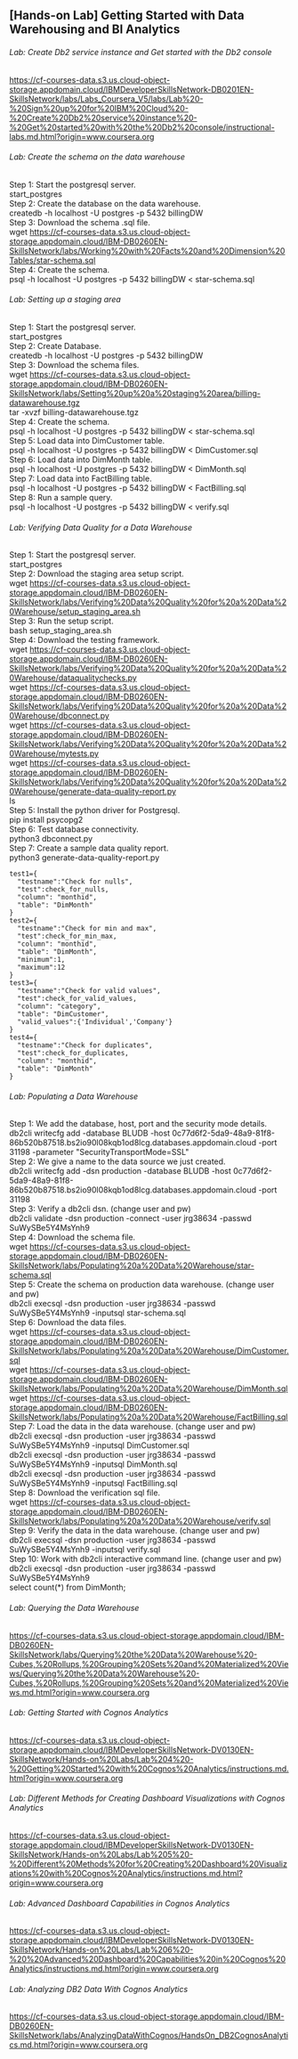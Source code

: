 ## [Hands-on Lab] Getting Started with Data Warehousing and BI Analytics
###### Lab: Create Db2 service instance and Get started with the Db2 console  
https://cf-courses-data.s3.us.cloud-object-storage.appdomain.cloud/IBMDeveloperSkillsNetwork-DB0201EN-SkillsNetwork/labs/Labs_Coursera_V5/labs/Lab%20-%20Sign%20up%20for%20IBM%20Cloud%20-%20Create%20Db2%20service%20instance%20-%20Get%20started%20with%20the%20Db2%20console/instructional-labs.md.html?origin=www.coursera.org

###### Lab: Create the schema on the data warehouse  
Step 1: Start the postgresql server.  
start_postgres  
Step 2: Create the database on the data warehouse.  
createdb -h localhost -U postgres -p 5432 billingDW  
Step 3: Download the schema .sql file.  
wget https://cf-courses-data.s3.us.cloud-object-storage.appdomain.cloud/IBM-DB0260EN-SkillsNetwork/labs/Working%20with%20Facts%20and%20Dimension%20Tables/star-schema.sql  
Step 4: Create the schema.  
psql -h localhost -U postgres -p 5432 billingDW < star-schema.sql  

###### Lab: Setting up a staging area  
Step 1: Start the postgresql server.  
start_postgres  
Step 2: Create Database.  
createdb -h localhost -U postgres -p 5432 billingDW  
Step 3: Download the schema files.  
wget https://cf-courses-data.s3.us.cloud-object-storage.appdomain.cloud/IBM-DB0260EN-SkillsNetwork/labs/Setting%20up%20a%20staging%20area/billing-datawarehouse.tgz  
tar -xvzf billing-datawarehouse.tgz  
Step 4: Create the schema.  
psql  -h localhost -U postgres -p 5432 billingDW < star-schema.sql  
Step 5: Load data into DimCustomer table.  
psql  -h localhost -U postgres -p 5432 billingDW < DimCustomer.sql  
Step 6: Load data into DimMonth table.  
psql  -h localhost -U postgres -p 5432 billingDW < DimMonth.sql  
Step 7: Load data into FactBilling table.  
psql  -h localhost -U postgres -p 5432 billingDW < FactBilling.sql  
Step 8: Run a sample query.  
psql  -h localhost -U postgres -p 5432 billingDW < verify.sql  

###### Lab: Verifying Data Quality for a Data Warehouse  
Step 1: Start the postgresql server.  
start_postgres  
Step 2: Download the staging area setup script.  
wget https://cf-courses-data.s3.us.cloud-object-storage.appdomain.cloud/IBM-DB0260EN-SkillsNetwork/labs/Verifying%20Data%20Quality%20for%20a%20Data%20Warehouse/setup_staging_area.sh  
Step 3: Run the setup script.  
bash setup_staging_area.sh  
Step 4: Download the testing framework.  
wget https://cf-courses-data.s3.us.cloud-object-storage.appdomain.cloud/IBM-DB0260EN-SkillsNetwork/labs/Verifying%20Data%20Quality%20for%20a%20Data%20Warehouse/dataqualitychecks.py  
wget https://cf-courses-data.s3.us.cloud-object-storage.appdomain.cloud/IBM-DB0260EN-SkillsNetwork/labs/Verifying%20Data%20Quality%20for%20a%20Data%20Warehouse/dbconnect.py  
wget https://cf-courses-data.s3.us.cloud-object-storage.appdomain.cloud/IBM-DB0260EN-SkillsNetwork/labs/Verifying%20Data%20Quality%20for%20a%20Data%20Warehouse/mytests.py  
wget https://cf-courses-data.s3.us.cloud-object-storage.appdomain.cloud/IBM-DB0260EN-SkillsNetwork/labs/Verifying%20Data%20Quality%20for%20a%20Data%20Warehouse/generate-data-quality-report.py  
ls  
Step 5: Install the python driver for Postgresql.  
pip install psycopg2  
Step 6: Test database connectivity.  
python3 dbconnect.py  
Step 7: Create a sample data quality report.  
python3 generate-data-quality-report.py  
```
test1={
  "testname":"Check for nulls",
  "test":check_for_nulls,
  "column": "monthid",
  "table": "DimMonth"
}
test2={
  "testname":"Check for min and max",
  "test":check_for_min_max,
  "column": "monthid",
  "table": "DimMonth",
  "minimum":1,
  "maximum":12
}
test3={
  "testname":"Check for valid values",
  "test":check_for_valid_values,
  "column": "category",
  "table": "DimCustomer",
  "valid_values":{'Individual','Company'}
}
test4={
  "testname":"Check for duplicates",
  "test":check_for_duplicates,
  "column": "monthid",
  "table": "DimMonth"
}
```
###### Lab: Populating a Data Warehouse  
Step 1: We add the database, host, port and the security mode details.  
db2cli writecfg add -database BLUDB -host 0c77d6f2-5da9-48a9-81f8-86b520b87518.bs2io90l08kqb1od8lcg.databases.appdomain.cloud -port 31198 -parameter "SecurityTransportMode=SSL"  
Step 2: We give a name to the data source we just created.  
db2cli writecfg add -dsn production -database BLUDB -host 0c77d6f2-5da9-48a9-81f8-86b520b87518.bs2io90l08kqb1od8lcg.databases.appdomain.cloud -port 31198  
Step 3: Verify a db2cli dsn. (change user and pw)  
db2cli validate -dsn production -connect -user jrg38634 -passwd SuWySBe5Y4MsYnh9  
Step 4: Download the schema file.  
wget https://cf-courses-data.s3.us.cloud-object-storage.appdomain.cloud/IBM-DB0260EN-SkillsNetwork/labs/Populating%20a%20Data%20Warehouse/star-schema.sql  
Step 5: Create the schema on production data warehouse. (change user and pw)  
db2cli execsql -dsn production -user jrg38634 -passwd SuWySBe5Y4MsYnh9 -inputsql star-schema.sql  
Step 6: Download the data files.  
wget https://cf-courses-data.s3.us.cloud-object-storage.appdomain.cloud/IBM-DB0260EN-SkillsNetwork/labs/Populating%20a%20Data%20Warehouse/DimCustomer.sql  
wget https://cf-courses-data.s3.us.cloud-object-storage.appdomain.cloud/IBM-DB0260EN-SkillsNetwork/labs/Populating%20a%20Data%20Warehouse/DimMonth.sql  
wget https://cf-courses-data.s3.us.cloud-object-storage.appdomain.cloud/IBM-DB0260EN-SkillsNetwork/labs/Populating%20a%20Data%20Warehouse/FactBilling.sql  
Step 7: Load the data in the data warehouse. (change user and pw)  
db2cli execsql -dsn production -user jrg38634 -passwd SuWySBe5Y4MsYnh9 -inputsql DimCustomer.sql  
db2cli execsql -dsn production -user jrg38634 -passwd SuWySBe5Y4MsYnh9 -inputsql DimMonth.sql  
db2cli execsql -dsn production -user jrg38634 -passwd SuWySBe5Y4MsYnh9 -inputsql FactBilling.sql  
Step 8: Download the verification sql file.  
wget https://cf-courses-data.s3.us.cloud-object-storage.appdomain.cloud/IBM-DB0260EN-SkillsNetwork/labs/Populating%20a%20Data%20Warehouse/verify.sql  
Step 9: Verify the data in the data warehouse. (change user and pw)  
db2cli execsql -dsn production -user jrg38634 -passwd SuWySBe5Y4MsYnh9 -inputsql verify.sql  
Step 10: Work with db2cli interactive command line. (change user and pw)  
db2cli execsql -dsn production -user jrg38634 -passwd SuWySBe5Y4MsYnh9  
select count(*) from DimMonth;  

###### Lab: Querying the Data Warehouse  
https://cf-courses-data.s3.us.cloud-object-storage.appdomain.cloud/IBM-DB0260EN-SkillsNetwork/labs/Querying%20the%20Data%20Warehouse%20-Cubes,%20Rollups,%20Grouping%20Sets%20and%20Materialized%20Views/Querying%20the%20Data%20Warehouse%20-Cubes,%20Rollups,%20Grouping%20Sets%20and%20Materialized%20Views.md.html?origin=www.coursera.org  

###### Lab: Getting Started with Cognos Analytics  
https://cf-courses-data.s3.us.cloud-object-storage.appdomain.cloud/IBMDeveloperSkillsNetwork-DV0130EN-SkillsNetwork/Hands-on%20Labs/Lab%204%20-%20Getting%20Started%20with%20Cognos%20Analytics/instructions.md.html?origin=www.coursera.org  

###### Lab: Different Methods for Creating Dashboard Visualizations with Cognos Analytics  
https://cf-courses-data.s3.us.cloud-object-storage.appdomain.cloud/IBMDeveloperSkillsNetwork-DV0130EN-SkillsNetwork/Hands-on%20Labs/Lab%205%20-%20Different%20Methods%20for%20Creating%20Dashboard%20Visualizations%20with%20Cognos%20Analytics/instructions.md.html?origin=www.coursera.org  

###### Lab: Advanced Dashboard Capabilities in Cognos Analytics  
https://cf-courses-data.s3.us.cloud-object-storage.appdomain.cloud/IBMDeveloperSkillsNetwork-DV0130EN-SkillsNetwork/Hands-on%20Labs/Lab%206%20-%20%20Advanced%20Dashboard%20Capabilities%20in%20Cognos%20Analytics/instructions.md.html?origin=www.coursera.org  

###### Lab: Analyzing DB2 Data With Cognos Analytics  
https://cf-courses-data.s3.us.cloud-object-storage.appdomain.cloud/IBM-DB0260EN-SkillsNetwork/labs/AnalyzingDataWithCognos/HandsOn_DB2CognosAnalytics.md.html?origin=www.coursera.org  
